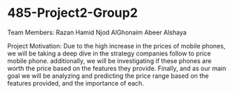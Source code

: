 # 485-Project2-Group2
Team Members:
Razan Hamid
Njod AlGhonaim
Abeer Alshaya

Project Motivation:
Due to the high increase in the prices of mobile phones, we will be taking a deep dive in the strategy companies follow to price mobile phone.
additionally, we will be investigating if these phones are worth the price based on the features they provide. Finally, and as our main goal we will be
analyzing and predicting the price range based on the features provided, and the importance of each.
